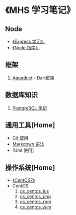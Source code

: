 # 《MHS 学习笔记》

## Node
- [《Express 学习》]
- [《Node 指南》]

## <span>框架</span>
1. [Aqueduct] - Dart框架


## <span>数据库知识</span>
1. [PostgreSQL 笔记]


## <span id="com-tools">通用工具</span>[Home]
- [Git 使用]
- [Markdown 语法]
- [Uml 使用]

## <span id="os">操作系统</span>[Home]
- [《CentOS7》]
- <span id="centos">CentOS</span>
  1. [os_centos_ius]
  2. [os_centos_php]
  3. [os_centos_rpm]
  4. [os_centos_yum]

##
[《MHS 学习笔记》]: https://mhsnet.github.io/note/ "《MHS 学习笔记》"

[《Express 学习》]: https://mhsnet.github.io/note/node/express/index.html "《Express 学习》"
[《Node 指南》]: https://mhsnet.github.io/note/node/guide/index.html "《Node 指南》"

[Aqueduct]: https://mhsnet.github.io/note/framework/aqueduct/index.html "《Aqueduct》"

[PostgreSQL 笔记]: https://mhsnet.github.io/note/database/postgresql_note.html "《PostgreSQL 笔记》"

[通用工具]: https://mhsnet.github.io/note/index.html#com-tools "通用工具"
[Git 使用]: https://mhsnet.github.io/note/tools/git.html "《Git 使用》"
[Markdown 语法]: https://mhsnet.github.io/note/tools/markdown.html "《Markdown 语法》"
[《UML 使用》]: https://mhsnet.github.io/note/tools/uml.html "《UML 使用》"
[时序图]: https://mhsnet.github.io/note/tools/git.html "《时序图》"

[操作系统]: https://mhsnet.github.io/note/index.html#os "操作系统"
[《CentOS7》]: https://mhsnet.github.io/note/os/centos7/index.html "《CentOS7》"
[CentOS]: https://mhsnet.github.io/note/index.html#centos "CentOS"
[os_centos_ius]: https://mhsnet.github.io/note/os/centos/ius.html "ius"
[os_centos_php]: https://mhsnet.github.io/note/os/centos/php.html "php"
[os_centos_rpm]: https://mhsnet.github.io/note/os/centos/rpm.html "rpm"
[os_centos_yum]: https://mhsnet.github.io/note/os/centos/yum.html "yum"